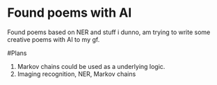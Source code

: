 # Found poems with AI
Found poems based on NER and stuff i dunno,  am trying to write some creative poems with AI to my gf.


#Plans
1. Markov chains could be used as a underlying logic.
2. Imaging recognition, NER, Markov chains
